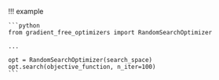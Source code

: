 !!! example 

    ```python
    from gradient_free_optimizers import RandomSearchOptimizer

    ...

    opt = RandomSearchOptimizer(search_space)
    opt.search(objective_function, n_iter=100)
    ```
